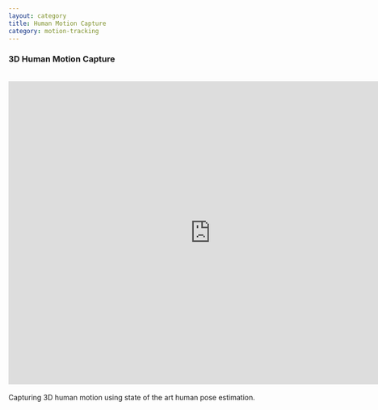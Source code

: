 ```yaml
---
layout: category
title: Human Motion Capture
category: motion-tracking
---
```


### 3D Human Motion Capture
<br>
<iframe width="800" height="600" src="http://av.dfki.de/~murthy/demos/theta_demo.mp4" frameborder="0" allowfullscreen></iframe>
<br>
<br>
Capturing 3D human motion using state of the art human pose estimation. 